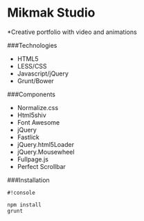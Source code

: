 # Mikmak Studio
*Creative portfolio with video and animations

###Technologies

* HTML5
* LESS/CSS
* Javascript/jQuery
* Grunt/Bower


###Components

* Normalize.css
* Html5shiv
* Font Awesome
* jQuery
* Fastlick
* jQuery.html5Loader
* jQuery.Mousewheel
* Fullpage.js
* Perfect Scrollbar


###Installation


```
#!console

npm install
grunt
```
